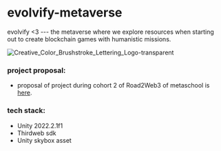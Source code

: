 # evolvify-metaverse
 evolvify &lt;3 --- the metaverse where we explore resources when starting out to create blockchain games with humanistic missions.

 ![Creative_Color_Brushstroke_Lettering_Logo-transparent](https://github.com/clionachee/evolvify-metaverse/assets/94758696/5e13347f-a4fa-4899-a69f-c42ecef47856)

### project proposal:
- proposal of project during cohort 2 of Road2Web3 of metaschool is [here](https://github.com/clionachee/Metaschool-Proposal-Evolvify).

### tech stack:
- Unity 2022.2.1f1
- Thirdweb sdk
- Unity skybox asset


